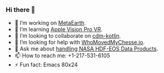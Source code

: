 ### Hi there 👋


- 🔭 I’m working on [MetaEarth](https://github.com/hdfeos/meta).
- 🌱 I’m learning [Apple Vision Pro VR](https://www.apple.com/apple-vision-pro/).
- 👯 I’m looking to collaborate on [cdm-kotlin](https://github.com/JohnLCaron/cdm-kotlin).
- 🤔 I’m looking for help with [WhoMovedMyChesse.io](https://github.com/hdfeos/whomovedmycheese.io).
- 💬 Ask me about [handling NASA HDF-EOS Data Products](https://github.com/hdfeos/forum/discussions/).
- 📫 How to reach me: +1-217-531-6105
- ⚡ Fun fact: Emacs 80x24

